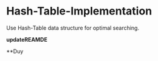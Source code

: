 # Hash-Table-Implementation
Use Hash-Table data structure for optimal searching.

**updateREAMDE**

**Duy
